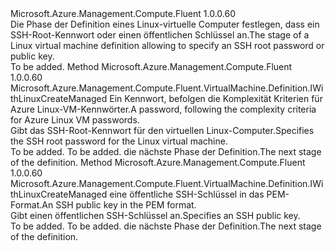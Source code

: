 <Type Name="IWithLinuxRootPasswordOrPublicKeyManaged" FullName="Microsoft.Azure.Management.Compute.Fluent.VirtualMachine.Definition.IWithLinuxRootPasswordOrPublicKeyManaged">
  <TypeSignature Language="C#" Value="public interface IWithLinuxRootPasswordOrPublicKeyManaged" />
  <TypeSignature Language="ILAsm" Value=".class public interface auto ansi abstract IWithLinuxRootPasswordOrPublicKeyManaged" />
  <TypeSignature Language="DocId" Value="T:Microsoft.Azure.Management.Compute.Fluent.VirtualMachine.Definition.IWithLinuxRootPasswordOrPublicKeyManaged" />
  <TypeSignature Language="VB.NET" Value="Public Interface IWithLinuxRootPasswordOrPublicKeyManaged" />
  <TypeSignature Language="F#" Value="type IWithLinuxRootPasswordOrPublicKeyManaged = interface" />
  <AssemblyInfo>
    <AssemblyName>Microsoft.Azure.Management.Compute.Fluent</AssemblyName>
    <AssemblyVersion>1.0.0.60</AssemblyVersion>
  </AssemblyInfo>
  <Interfaces />
  <Docs>
    <summary>
            <span data-ttu-id="466d4-101">Die Phase der Definition eines Linux-virtuelle Computer festlegen, dass ein SSH-Root-Kennwort oder einen öffentlichen Schlüssel an.</span><span class="sxs-lookup"><span data-stu-id="466d4-101">The stage of a Linux virtual machine definition allowing to specify an SSH root password or public key.</span></span>
            </summary>
    <remarks>To be added.</remarks>
  </Docs>
  <Members>
    <Member MemberName="WithRootPassword">
      <MemberSignature Language="C#" Value="public Microsoft.Azure.Management.Compute.Fluent.VirtualMachine.Definition.IWithLinuxCreateManaged WithRootPassword (string rootPassword);" />
      <MemberSignature Language="ILAsm" Value=".method public hidebysig newslot virtual instance class Microsoft.Azure.Management.Compute.Fluent.VirtualMachine.Definition.IWithLinuxCreateManaged WithRootPassword(string rootPassword) cil managed" />
      <MemberSignature Language="DocId" Value="M:Microsoft.Azure.Management.Compute.Fluent.VirtualMachine.Definition.IWithLinuxRootPasswordOrPublicKeyManaged.WithRootPassword(System.String)" />
      <MemberSignature Language="VB.NET" Value="Public Function WithRootPassword (rootPassword As String) As IWithLinuxCreateManaged" />
      <MemberSignature Language="F#" Value="abstract member WithRootPassword : string -&gt; Microsoft.Azure.Management.Compute.Fluent.VirtualMachine.Definition.IWithLinuxCreateManaged" Usage="iWithLinuxRootPasswordOrPublicKeyManaged.WithRootPassword rootPassword" />
      <MemberType>Method</MemberType>
      <AssemblyInfo>
        <AssemblyName>Microsoft.Azure.Management.Compute.Fluent</AssemblyName>
        <AssemblyVersion>1.0.0.60</AssemblyVersion>
      </AssemblyInfo>
      <ReturnValue>
        <ReturnType>Microsoft.Azure.Management.Compute.Fluent.VirtualMachine.Definition.IWithLinuxCreateManaged</ReturnType>
      </ReturnValue>
      <Parameters>
        <Parameter Name="rootPassword" Type="System.String" />
      </Parameters>
      <Docs>
        <param name="rootPassword"><span data-ttu-id="466d4-102">Ein Kennwort, befolgen die Komplexität Kriterien für Azure Linux-VM-Kennwörter.</span><span class="sxs-lookup"><span data-stu-id="466d4-102">A password, following the complexity criteria for Azure Linux VM passwords.</span></span></param>
        <summary>
            <span data-ttu-id="466d4-103">Gibt das SSH-Root-Kennwort für den virtuellen Linux-Computer.</span><span class="sxs-lookup"><span data-stu-id="466d4-103">Specifies the SSH root password for the Linux virtual machine.</span></span>
            </summary>
        <returns>To be added.</returns>
        <remarks>To be added.</remarks>
        <return><span data-ttu-id="466d4-104">die nächste Phase der Definition.</span><span class="sxs-lookup"><span data-stu-id="466d4-104">The next stage of the definition.</span></span></return>
      </Docs>
    </Member>
    <Member MemberName="WithSsh">
      <MemberSignature Language="C#" Value="public Microsoft.Azure.Management.Compute.Fluent.VirtualMachine.Definition.IWithLinuxCreateManaged WithSsh (string publicKey);" />
      <MemberSignature Language="ILAsm" Value=".method public hidebysig newslot virtual instance class Microsoft.Azure.Management.Compute.Fluent.VirtualMachine.Definition.IWithLinuxCreateManaged WithSsh(string publicKey) cil managed" />
      <MemberSignature Language="DocId" Value="M:Microsoft.Azure.Management.Compute.Fluent.VirtualMachine.Definition.IWithLinuxRootPasswordOrPublicKeyManaged.WithSsh(System.String)" />
      <MemberSignature Language="VB.NET" Value="Public Function WithSsh (publicKey As String) As IWithLinuxCreateManaged" />
      <MemberSignature Language="F#" Value="abstract member WithSsh : string -&gt; Microsoft.Azure.Management.Compute.Fluent.VirtualMachine.Definition.IWithLinuxCreateManaged" Usage="iWithLinuxRootPasswordOrPublicKeyManaged.WithSsh publicKey" />
      <MemberType>Method</MemberType>
      <AssemblyInfo>
        <AssemblyName>Microsoft.Azure.Management.Compute.Fluent</AssemblyName>
        <AssemblyVersion>1.0.0.60</AssemblyVersion>
      </AssemblyInfo>
      <ReturnValue>
        <ReturnType>Microsoft.Azure.Management.Compute.Fluent.VirtualMachine.Definition.IWithLinuxCreateManaged</ReturnType>
      </ReturnValue>
      <Parameters>
        <Parameter Name="publicKey" Type="System.String" />
      </Parameters>
      <Docs>
        <param name="publicKey"><span data-ttu-id="466d4-105">eine öffentliche SSH-Schlüssel in das PEM-Format.</span><span class="sxs-lookup"><span data-stu-id="466d4-105">An SSH public key in the PEM format.</span></span></param>
        <summary>
            <span data-ttu-id="466d4-106">Gibt einen öffentlichen SSH-Schlüssel an.</span><span class="sxs-lookup"><span data-stu-id="466d4-106">Specifies an SSH public key.</span></span>
            </summary>
        <returns>To be added.</returns>
        <remarks>To be added.</remarks>
        <return><span data-ttu-id="466d4-107">die nächste Phase der Definition.</span><span class="sxs-lookup"><span data-stu-id="466d4-107">The next stage of the definition.</span></span></return>
      </Docs>
    </Member>
  </Members>
</Type>